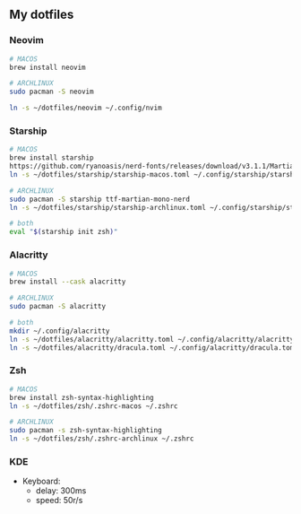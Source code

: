 ## My dotfiles

### Neovim
```bash
# MACOS
brew install neovim

# ARCHLINUX
sudo pacman -S neovim 

ln -s ~/dotfiles/neovim ~/.config/nvim
```

### Starship
```bash
# MACOS 
brew install starship
https://github.com/ryanoasis/nerd-fonts/releases/download/v3.1.1/MartianMono.zip
ln -s ~/dotfiles/starship/starship-macos.toml ~/.config/starship/starship.toml

# ARCHLINUX 
sudo pacman -S starship ttf-martian-mono-nerd
ln -s ~/dotfiles/starship/starship-archlinux.toml ~/.config/starship/starship.toml

# both
eval "$(starship init zsh)"
```

### Alacritty
```bash
# MACOS
brew install --cask alacritty

# ARCHLINUX
sudo pacman -S alacritty

# both
mkdir ~/.config/alacritty
ln -s ~/dotfiles/alacritty/alacritty.toml ~/.config/alacritty/alacritty.toml
ln -s ~/dotfiles/alacritty/dracula.toml ~/.config/alacritty/dracula.toml
```

### Zsh
```bash
# MACOS
brew install zsh-syntax-highlighting
ln -s ~/dotfiles/zsh/.zshrc-macos ~/.zshrc

# ARCHLINUX
sudo pacman -s zsh-syntax-highlighting
ln -s ~/dotfiles/zsh/.zshrc-archlinux ~/.zshrc
```

### KDE
- Keyboard: 
	- delay: 300ms
	- speed: 50r/s
